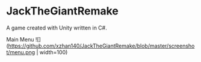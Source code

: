 # JackTheGiantRemake
A game created with Unity written in C#.

Main Menu
![](https://github.com/xzhan140/JackTheGiantRemake/blob/master/screenshot/menu.png | width=100)
